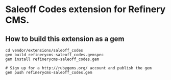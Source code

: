 # Saleoff Codes extension for Refinery CMS.

## How to build this extension as a gem

    cd vendor/extensions/saleoff_codes
    gem build refinerycms-saleoff_codes.gemspec
    gem install refinerycms-saleoff_codes.gem

    # Sign up for a http://rubygems.org/ account and publish the gem
    gem push refinerycms-saleoff_codes.gem